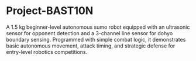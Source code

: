 # Project-BAST10N
A 1.5 kg beginner-level autonomous sumo robot equipped with an ultrasonic sensor for opponent detection and a 3-channel line sensor for dohyo boundary sensing. Programmed with simple combat logic, it demonstrates basic autonomous movement, attack timing, and strategic defense for entry-level robotics competitions.
